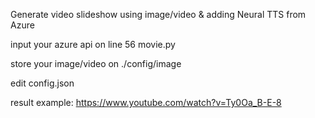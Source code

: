Generate video slideshow using image/video & adding Neural TTS from Azure

input your azure api on line 56 movie.py

store your image/video on ./config/image

edit config.json

result example: https://www.youtube.com/watch?v=Ty0Oa_B-E-8
